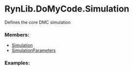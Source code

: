 # <a id="RynLib.DoMyCode.Simulation">RynLib.DoMyCode.Simulation</a>
    
Defines the core DMC simulation

### Members:

  - [Simulation](Simulation/Simulation.md)
  - [SimulationParameters](Simulation/SimulationParameters.md)

### Examples:

